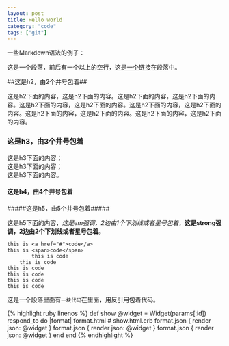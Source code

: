 ```yaml
---
layout: post
title: Hello world
category: "code"
tags: ["git"]
---
```


一些Markdown语法的例子：

这是一个段落，前后有一个以上的空行，<a href="#">这是一个链接</a>在段落中。

##这是h2，由2个井号包着##

这是h2下面的内容，这是h2下面的内容。这是h2下面的内容，这是h2下面的内容。这是h2下面的内容，这是h2下面的内容。这是h2下面的内容，这是h2下面的内容。这是h2下面的内容，这是h2下面的内容。这是h2下面的内容，这是h2下面的内容。

### 这是h3，由3个井号包着 ###

这是h3下面的内容；  
这是h3下面的内容；  
这是h3下面的内容。

#### 这是h4，由4个井号包着 ####

#####这是h5，由5个井号包着#####

这是h5下面的内容，_这是em强调，2边由1个下划线或者星号包着_，**这是strong强调，2边由2个下划线或者星号包着**。

	this is <a href="#">code</a>
	this is <span>code</span>
			this is code
		this is code
	this is code
	this is code
	this is code
	this is code

这是一个段落里面有`一块代码`在里面，用反引用包着代码。

{% highlight ruby linenos %}
def show
  @widget = Widget(params[:id])
  respond_to do |format|
    format.html # show.html.erb
    format.json { render json: @widget } format.json { render json: @widget } format.json { render json: @widget }
  end
end
{% endhighlight %}


